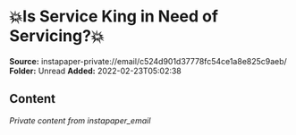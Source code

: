 # 💥Is Service King in Need of Servicing?💥

**Source:** instapaper-private://email/c524d901d37778fc54ce1a8e825c9aeb/
**Folder:** Unread
**Added:** 2022-02-23T05:02:38




## Content
*Private content from instapaper_email*
